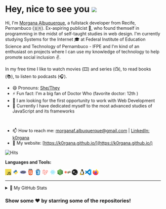 <!--
### Hi there 
**K0rgana/K0rgana** is a ✨ _special_ ✨ repository because its `README.md` (this file) appears on your GitHub profile.

Here are some ideas to get you started:

- 🔭 I’m currently working on ...
- 🌱 I’m currently learning ...
- 👯 I’m looking to collaborate on ...
- 🤔 I’m looking for help with ...
- 💬 Ask me about ...
- 📫 How to reach me: ...
- 😄 Pronouns: ...
- ⚡ Fun fact: ...
<a href="https://k0rgana.github.io/"><img src="https://i.imgur.com/RNxqKWd.jpg" align="right" height="200" /></a>
<p align="left"> <img src="https://komarev.com/ghpvc/?username=k0rgana&style=flat-square&color=8d71db" alt="Profile Views" /> </p>
-->
<h1>Hey, nice to see you <img src="https://github.com/TheDudeThatCode/TheDudeThatCode/blob/master/Assets/Hi.gif" width="29px"> </h1>

Hi, I'm [Morgana Albuquerque](https://k0rgana.github.io/), a fullstack developer from Recife, Pernambuco (🇧🇷). Ex-aspiring publicist :mega:, who found themself in programming in the midst of self-taught studies in web design. I'm currently studying Systems for the Internet :mortar_board: at Federal Institute of Education Science and Technology of Pernambuco - IFPE and I'm kind of an enthusiast on projects where I can use my knowledge of technology to help promote social inclusion :v:. 

In my free time I like to watch movies (🎞️) and series (📺), to read books (📚), to listen to podcasts (:headphones:).

- 😄 Pronouns: [She/They](https://www.mypronouns.org/they-them)
- ⚡ Fun fact: I'm a big fan of Doctor Who (favorite doctor: 12th )
- 🔭 I am looking for the first opportunity to work with Web Development
- 🌱 Currently I have dedicated myself to the most advanced studies of JavaScript and its frameworks

 </br>
 
 - 📫 How to reach me: [morganaf.albuquerque@gmail.com](mailto:morganaf.albuquerque@gmail.com) | [LinkedIn: k0rgana](https://www.linkedin.com/in/korgana)
 - 🔗 My website: [https://k0rgana.github.io/](https://k0rgana.github.io/)
 
 <p align="center">
      <img align="left" src="https://komarev.com/ghpvc/?username=k0rgana&style=flat-square&color=8d71db" alt="Hits">
 </p>

 </br>

**Languages and Tools:**
<br>

<code><img height="20" src="https://raw.githubusercontent.com/github/explore/80688e429a7d4ef2fca1e82350fe8e3517d3494d/topics/javascript/javascript.png"></code>
<code><img height="20" src="https://raw.githubusercontent.com/github/explore/ccc16358ac4530c6a69b1b80c7223cd2744dea83/topics/python/python.png"></code>
<code><img height="20" src="https://raw.githubusercontent.com/github/explore/ccc16358ac4530c6a69b1b80c7223cd2744dea83/topics/php/php.png"></code>
<code><img height="20" src="https://raw.githubusercontent.com/github/explore/80688e429a7d4ef2fca1e82350fe8e3517d3494d/topics/html/html.png"></code>
<code><img height="20" src="https://raw.githubusercontent.com/github/explore/80688e429a7d4ef2fca1e82350fe8e3517d3494d/topics/css/css.png"></code>
<code><img height="20" src="https://raw.githubusercontent.com/github/explore/56a826d05cf762b2b50ecbe7d492a839b04f3fbf/topics/laravel/laravel.png"></code>
<code><img height="20" src="https://raw.githubusercontent.com/github/explore/80688e429a7d4ef2fca1e82350fe8e3517d3494d/topics/react/react.png"></code>
<code><img height="20" src="https://raw.githubusercontent.com/github/explore/80688e429a7d4ef2fca1e82350fe8e3517d3494d/topics/nodejs/nodejs.png"></code>
<code><img height="20" src="https://raw.githubusercontent.com/github/explore/80688e429a7d4ef2fca1e82350fe8e3517d3494d/topics/git/git.png"></code>
<code><img height="20" src="https://raw.githubusercontent.com/github/explore/80688e429a7d4ef2fca1e82350fe8e3517d3494d/topics/terminal/terminal.png"></code>
<code><img height="20" src="https://raw.githubusercontent.com/github/explore/80688e429a7d4ef2fca1e82350fe8e3517d3494d/topics/linux/linux.png"></code><code><img height="20" src="https://raw.githubusercontent.com/github/explore/80688e429a7d4ef2fca1e82350fe8e3517d3494d/topics/visual-studio-code/visual-studio-code.png"></code>
<code><img height="20" src="https://raw.githubusercontent.com/github/explore/728542e0d33f83720614f61923a9cb424264db23/topics/firefox/firefox.png"></code>

<hr>

<details>
<summary>📅 My GitHub Stats</summary>

[![Anurag's github stats](https://github-readme-stats.vercel.app/api?username=k0rgana&count_private=true&hide=stars&show_icons=true&theme=buefy)](https://github.com/k0rgana)
[![Top Langs](https://github-readme-stats.vercel.app/api/top-langs/?username=k0rgana&layout=compact&theme=buefy)](https://github.com/anuraghazra/github-readme-stats)

<p align="center"> <a href="https://github.com/ryo-ma/github-profile-trophy"><img src="https://github-profile-trophy.vercel.app/?username=k0rgana" alt="k0rgana" /></a> </p>

</details>

### Show some ❤️ by starring some of the repositories!
